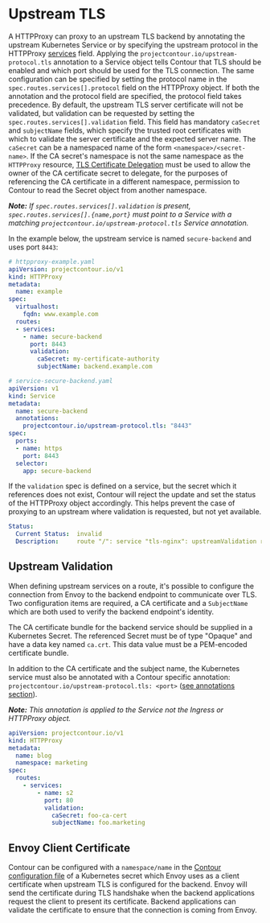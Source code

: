 # Upstream TLS

A HTTPProxy can proxy to an upstream TLS backend by annotating the upstream Kubernetes Service or by specifying the upstream protocol in the HTTPProxy [services][2] field.
Applying the `projectcontour.io/upstream-protocol.tls` annotation to a Service object tells Contour that TLS should be enabled and which port should be used for the TLS connection.
The same configuration can be specified by setting the protocol name in the `spec.routes.services[].protocol` field on the HTTPProxy object.
If both the annotation and the protocol field are specified, the protocol field takes precedence.
By default, the upstream TLS server certificate will not be validated, but validation can be requested by setting the `spec.routes.services[].validation` field.
This field has mandatory `caSecret` and `subjectName` fields, which specify the trusted root certificates with which to validate the server certificate and the expected server name. The `caSecret` can be a namespaced name of the form `<namespace>/<secret-name>`. If the CA secret's namespace is not the same namespace as the `HTTPProxy` resource, [TLS Certificate Delegation][4] must be used to allow the owner of the CA certificate secret to delegate, for the purposes of referencing the CA certificate in a different namespace, permission to Contour to read the Secret object from another namespace.

_**Note:**
If `spec.routes.services[].validation` is present, `spec.routes.services[].{name,port}` must point to a Service with a matching `projectcontour.io/upstream-protocol.tls` Service annotation._

In the example below, the upstream service is named `secure-backend` and uses port `8443`:

```yaml
# httpproxy-example.yaml
apiVersion: projectcontour.io/v1
kind: HTTPProxy
metadata:
  name: example
spec:
  virtualhost:
    fqdn: www.example.com
  routes:
  - services:
    - name: secure-backend
      port: 8443
      validation:
        caSecret: my-certificate-authority
        subjectName: backend.example.com
```

```yaml
# service-secure-backend.yaml
apiVersion: v1
kind: Service
metadata:
  name: secure-backend
  annotations:
    projectcontour.io/upstream-protocol.tls: "8443"
spec:
  ports:
  - name: https
    port: 8443
  selector:
    app: secure-backend

```

If the `validation` spec is defined on a service, but the secret which it references does not exist, Contour will reject the update and set the status of the HTTPProxy object accordingly.
This helps prevent the case of proxying to an upstream where validation is requested, but not yet available.

```yaml
Status:
  Current Status:  invalid
  Description:     route "/": service "tls-nginx": upstreamValidation requested but secret not found or misconfigured
```

## Upstream Validation

When defining upstream services on a route, it's possible to configure the connection from Envoy to the backend endpoint to communicate over TLS.
Two configuration items are required, a CA certificate and a `SubjectName` which are both used to verify the backend endpoint's identity.

The CA certificate bundle for the backend service should be supplied in a Kubernetes Secret.
The referenced Secret must be of type "Opaque" and have a data key named `ca.crt`.
This data value must be a PEM-encoded certificate bundle.

In addition to the CA certificate and the subject name, the Kubernetes service must also be annotated with a Contour specific annotation: `projectcontour.io/upstream-protocol.tls: <port>` ([see annotations section][1]).

_**Note:** This annotation is applied to the Service not the Ingress or HTTPProxy object._

```yaml
apiVersion: projectcontour.io/v1
kind: HTTPProxy
metadata:
  name: blog
  namespace: marketing
spec:
  routes:
    - services:
        - name: s2
          port: 80
          validation:
            caSecret: foo-ca-cert
            subjectName: foo.marketing
```

## Envoy Client Certificate

Contour can be configured with a `namespace/name` in the [Contour configuration file][3] of a Kubernetes secret which Envoy uses as a client certificate when upstream TLS is configured for the backend.
Envoy will send the certificate during TLS handshake when the backend applications request the client to present its certificate.
Backend applications can validate the certificate to ensure that the connection is coming from Envoy.

[1]: annotations.md
[2]: api/#projectcontour.io/v1.Service
[3]: ../configuration#fallback-certificate
[4]: tls-delegation.md
